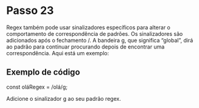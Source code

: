 # Passo 23

Regex também pode usar sinalizadores específicos para alterar o comportamento de correspondência de padrões. Os sinalizadores são adicionados após o fechamento /. A bandeira g, que significa “global”, dirá ao padrão para continuar procurando depois de encontrar uma correspondência. Aqui está um exemplo:

## Exemplo de código

const oláRegex = /olá/g;

Adicione o sinalizador g ao seu padrão regex.